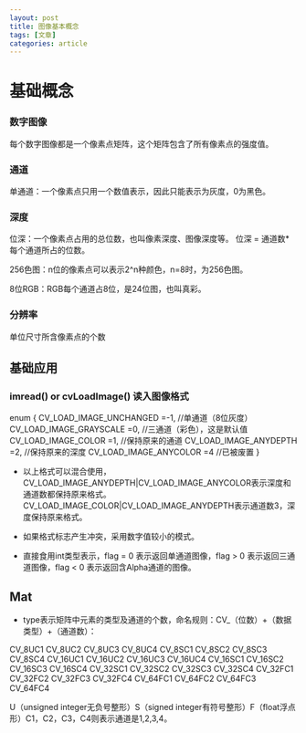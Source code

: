 ```yaml
---
layout: post
title: 图像基本概念
tags: [文章]
categories: article
---
```


# 基础概念

### 数字图像 
 
每个数字图像都是一个像素点矩阵，这个矩阵包含了所有像素点的强度值。

### 通道

单通道：一个像素点只用一个数值表示，因此只能表示为灰度，0为黑色。

### 深度 

位深：一个像素点占用的总位数，也叫像素深度、图像深度等。 位深 = 通道数*每个通道所占的位数。

256色图：n位的像素点可以表示2^n种颜色，n=8时，为256色图。 

8位RGB：RGB每个通道占8位，是24位图，也叫真彩。

### 分辨率 

单位尺寸所含像素点的个数


## 基础应用 

### imread() or cvLoadImage() 读入图像格式 

enum
{
    CV_LOAD_IMAGE_UNCHANGED  =-1,   //单通道（8位灰度）
    CV_LOAD_IMAGE_GRAYSCALE    =0,  //三通道（彩色），这是默认值
    CV_LOAD_IMAGE_COLOR        =1,  //保持原来的通道
    CV_LOAD_IMAGE_ANYDEPTH    =2,   //保持原来的深度
    CV_LOAD_IMAGE_ANYCOLOR    =4    //已被废置
}

- 以上格式可以混合使用，CV_LOAD_IMAGE_ANYDEPTH|CV_LOAD_IMAGE_ANYCOLOR表示深度和通道数都保持原来格式。CV_LOAD_IMAGE_COLOR|CV_LOAD_IMAGE_ANYDEPTH表示通道数3，深度保持原来格式。 

- 如果格式标志产生冲突，采用数字值较小的模式。 

- 直接食用int类型表示，flag = 0 表示返回单通道图像，flag > 0 表示返回三通道图像，flag < 0 表示返回含Alpha通道的图像。 

## Mat 

+ type表示矩阵中元素的类型及通道的个数，命名规则：CV_（位数）+（数据类型）+（通道数）： 

CV_8UC1 CV_8UC2 CV_8UC3 CV_8UC4 
CV_8SC1 CV_8SC2 CV_8SC3 CV_8SC4 
CV_16UC1 CV_16UC2 CV_16UC3 CV_16UC4 
CV_16SC1 CV_16SC2 CV_16SC3 CV_16SC4 
CV_32SC1 CV_32SC2 CV_32SC3 CV_32SC4 
CV_32FC1 CV_32FC2 CV_32FC3 CV_32FC4 
CV_64FC1 CV_64FC2 CV_64FC3 CV_64FC4 

U（unsigned integer无负号整形）S（signed integer有符号整形）F（float浮点形）C1，C2，C3，C4则表示通道是1,2,3,4。


